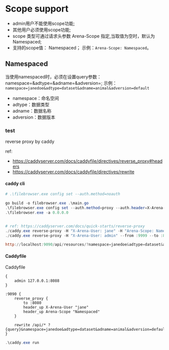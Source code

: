 # Scope support
- admin用户不能使用scope功能;
- 其他用户必须使用scope功能;
- scope 类型可通过请求头参数 Arena-Scope 指定,当取值为空时，默认为Namespaced;
- 支持的scope值： Namespaced； 示例：`Arena-Scope: Namespaced`。


## Namespaced
当使用namespaced时，必须在设置query参数：namespace=<namespace>&adtype=<adtype>&adname=<adname>&adversion=<adversion>;
示例：`namespace=janedoe&adtype=dataset&adname=animal&adversion=default`

-  namespace：命名空间
-  adtype：数据类型
-  adname：数据名称
-  adversion：数据版本


### test
reverse proxy by caddy

ref:
- https://caddyserver.com/docs/caddyfile/directives/reverse_proxy#headers
- https://caddyserver.com/docs/caddyfile/directives/rewrite

#### caddy cli
```powershell
# .\filebrowser.exe config set --auth.method=noauth

go build -o filebrowser.exe .\main.go
.\filebrowser.exe config set --auth.method=proxy --auth.header=X-Arena-User
.\filebrowser.exe -a 0.0.0.0


# ref: https://caddyserver.com/docs/quick-starts/reverse-proxy
./caddy.exe reverse-proxy -H "X-Arena-User: jane" -H "Arena-Scope: Namespaced" --from :9090 --to :8080
./caddy.exe reverse-proxy -H "X-Arena-User: admin" --from :9999 --to :8080

http://localhost:9090/api/resources/?namespace=janedoe&adtype=dataset&adname=animal&adversion=default
```

#### Caddyfile
Caddyfile
```
{
	admin 127.0.0.1:8088
}

:9090 {
	reverse_proxy {
		to :8080
		header_up X-Arena-User "jane"
		header_up Arena-Scope "Namespaced"
	}

	rewrite /api/* ?{query}&namespace=janedoe&adtype=dataset&adname=animal&adversion=default
}

```

```powershell
.\caddy.exe run
```